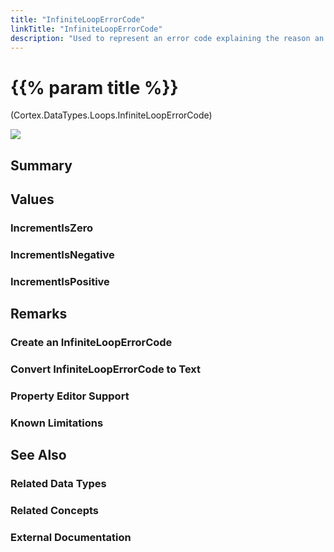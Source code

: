 ```yaml
---
title: "InfiniteLoopErrorCode"
linkTitle: "InfiniteLoopErrorCode"
description: "Used to represent an error code explaining the reason an `InfiniteLoopException` occurred."
---
```


# {{% param title %}}

<p class="namespace">(Cortex.DataTypes.Loops.InfiniteLoopErrorCode)</p>

<img src="/images/work-in-progress.jpg">

## Summary

## Values

### IncrementIsZero

### IncrementIsNegative

### IncrementIsPositive

## Remarks

### Create an InfiniteLoopErrorCode

### Convert InfiniteLoopErrorCode to Text

### Property Editor Support

### Known Limitations

## See Also

### Related Data Types

### Related Concepts

### External Documentation
